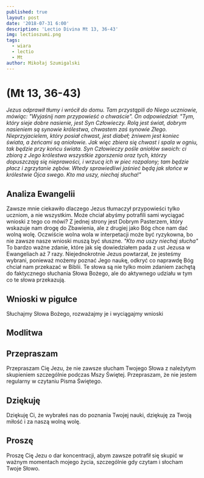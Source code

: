 ```yaml
---
published: true
layout: post
date: '2018-07-31 6:00'
description: 'Lectio Divina Mt 13, 36-43'
img: lectioszumi.png
tags:
  - wiara
  - lectio
  - Mt
author: Mikołaj Szumigalski
---
```

# (Mt 13, 36-43)
 
*Jezus odprawił tłumy i wrócił do domu. Tam przystąpili do Niego uczniowie, mówiąc: "Wyjaśnij nam przypowieść o chwaście". On odpowiedział: "Tym, który sieje dobre nasienie, jest Syn Człowieczy. Rolą jest świat, dobrym nasieniem są synowie królestwa, chwastem zaś synowie Złego. Nieprzyjacielem, który posiał chwast, jest diabeł; żniwem jest koniec świata, a żeńcami są aniołowie. Jak więc zbiera się chwast i spala w ogniu, tak będzie przy końcu świata. Syn Człowieczy pośle aniołów swoich: ci zbiorą z Jego królestwa wszystkie zgorszenia oraz tych, którzy dopuszczają się nieprawości, i wrzucą ich w piec rozpalony; tam będzie płacz i zgrzytanie zębów. Wtedy sprawiedliwi jaśnieć będą jak słońce w królestwie Ojca swego. Kto ma uszy, niechaj słucha!"*

## Analiza Ewangelii 

Zawsze mnie ciekawiło dlaczego Jezus tłumaczył przypowieści tylko uczniom, a nie wszystkim. Może chciał abyśmy potrafili sami wyciągać wnioski z tego co mówi? Z jednej strony jest Dobrym Pasterzem, który wskazuje nam drogę do Zbawienia, ale z drugiej jako Bóg chce nam dać wolną wolę. Oczwiście wolna wola w interpetacji może być ryzykowna, bo nie zawsze nasze wnioski muszą być słuszne. *"Kto ma uszy niechaj słucha"* To bardzo ważne zdanie, które jak się dowiedziałem pada z ust Jezusa w Ewangeliach aż 7 razy. Niejednokrotnie Jezus powtarzał, że jesteśmy wybrani, ponieważ możemy poznać Jego naukę, odkryć co naprawdę Bóg chciał nam przekazać w Biblii. Te słowa są nie tylko moim zdaniem zachętą do faktycznego słuchania Słowa Bożego, ale do aktywnego udziału w tym co te słowa przekazują.

## Wnioski w pigułce

Słuchajmy Słowa Bożego, rozważajmy je i wyciągajmy wnioski

## Modlitwa

## Przepraszam

Przepraszam Cię Jezu, że nie zawsze słucham Twojego Słowa z należytym skupieniem szczególnie podczas Mszy Świętej. Przepraszam, że nie jestem regularny w czytaniu Pisma Świętego.

## Dziękuję

Dziękuję Ci, że wybrałeś nas do poznania Twojej nauki, dziękuję za Twoją miłość i za naszą wolną wolę. 

## Proszę

Proszę Cię Jezu o dar koncentracji, abym zawsze potrafił się skupić w ważnym momentach mojego życia, szczególnie gdy czytam i słocham Twoje Słowo.

